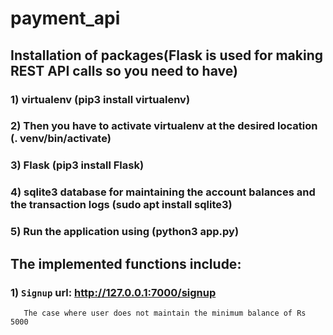 # payment_api
## Installation of packages(Flask is used for making REST API calls so you need to have)
### 1) virtualenv (pip3 install virtualenv)
### 2) Then you have to activate virtualenv at the desired location (. venv/bin/activate)
### 3) Flask (pip3 install Flask)
### 4) sqlite3 database for maintaining the account balances and the transaction logs (sudo apt install sqlite3)
### 5) Run the application using (python3 app.py)


## The implemented functions include:
### 1) `Signup` url: http://127.0.0.1:7000/signup
       The case where user does not maintain the minimum balance of Rs 5000
